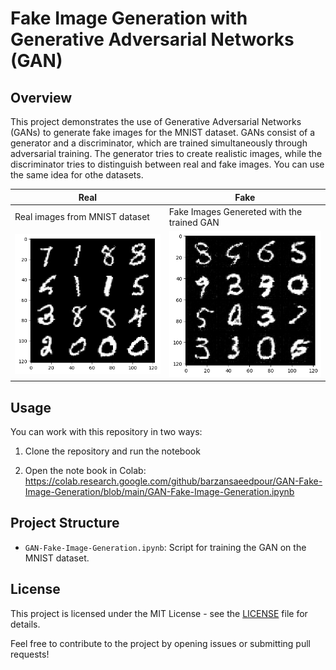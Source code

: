 # Fake Image Generation with Generative Adversarial Networks (GAN)

## Overview

This project demonstrates the use of Generative Adversarial Networks (GANs) to generate fake images for the MNIST dataset. GANs consist of a generator and a discriminator, which are trained simultaneously through adversarial training. The generator tries to create realistic images, while the discriminator tries to distinguish between real and fake images. You can use the same idea for othe datasets.

| Real | Fake |
|----------|----------|
| Real images from MNIST dataset | Fake Images Genereted with the trained GAN |
|<img src="files/real.png" alt="Image 1" >|<img src="files/fake.png" alt="Image 4">|



## Usage

You can work with this repository in two ways:

1. Clone the repository and run the notebook

2. Open the note book in Colab:
https://colab.research.google.com/github/barzansaeedpour/GAN-Fake-Image-Generation/blob/main/GAN-Fake-Image-Generation.ipynb


## Project Structure

- `GAN-Fake-Image-Generation.ipynb`: Script for training the GAN on the MNIST dataset.


## License

This project is licensed under the MIT License - see the [LICENSE](LICENSE) file for details.

Feel free to contribute to the project by opening issues or submitting pull requests!